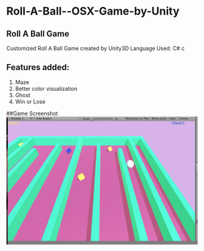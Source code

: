# Roll-A-Ball--OSX-Game-by-Unity
## Roll A Ball Game
Customized Roll A Ball Game created by Unity3D
Language Used: C# c

## Features added:
1) Maze
2) Better color visualization
3) Ghost 
4) Win or Lose

##Game Screenshot
![RollABall](https://raw.githubusercontent.com/Sheing/Roll-A-Ball--OSX-Game-by-Unity/master/Roll%20A%20Ball.png)
